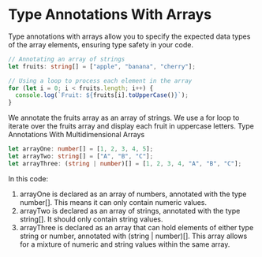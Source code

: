 # Type Annotations With Arrays
Type annotations with arrays allow you to specify the expected data types of the array elements, ensuring type safety in your code.
```typescript
// Annotating an array of strings
let fruits: string[] = ["apple", "banana", "cherry"];

// Using a loop to process each element in the array
for (let i = 0; i < fruits.length; i++) {
  console.log(`Fruit: ${fruits[i].toUpperCase()}`);
}
```

We annotate the fruits array as an array of strings.
We use a for loop to iterate over the fruits array and display each fruit in uppercase letters.
Type Annotations With Multidimensional Arrays

```typescript
let arrayOne: number[] = [1, 2, 3, 4, 5];
let arrayTwo: string[] = ["A", "B", "C"];
let arrayThree: (string | number)[] = [1, 2, 3, 4, "A", "B", "C"];
```
In this code:

1. arrayOne is declared as an array of numbers, annotated with the type number[]. This means it can only contain numeric values.
2. arrayTwo is declared as an array of strings, annotated with the type string[]. It should only contain string values.
3. arrayThree is declared as an array that can hold elements of either type string or number, annotated with (string | number)[]. This array allows for a mixture of numeric and string values within the same array.